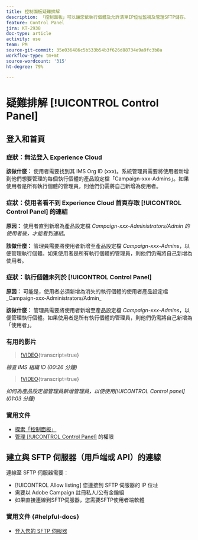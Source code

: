 ```yaml
---
title: 控制面板疑難排解
description: 「控制面板」可以讓您依執行個體及允許清單IP位址監視及管理SFTP儲存。
feature: Control Panel
jira: KT-2938
doc-type: article
activity: use
team: PM
source-git-commit: 35e036486c5b533b54b3f626d88734e9a9fc3b8a
workflow-type: tm+mt
source-wordcount: '315'
ht-degree: 79%

---
```



# 疑難排解 [!UICONTROL Control Panel]

## 登入和首頁

### 症狀：無法登入 Experience Cloud

**該做什麼：**
使用者需要找到其 IMS Org ID (xxx)。系統管理員需要將使用者新增到他們想要管理的每個執行個體的產品設定檔「Campaign-xxx-Admins」。如果使用者是所有執行個體的管理員，則他們仍需將自己新增為使用者。

### 症狀：使用者看不到 Experience Cloud 首頁存取 [!UICONTROL Control Panel] 的連結

**原因：**
使用者直到新增為產品設定檔 _Campaign-xxx-Administrators/Admin 的使用者後，才能看到連結_。

**該做什麼：**
管理員需要將使用者新增至產品設定檔 _Campaign-xxx-Admins_，以便管理執行個體。如果使用者是所有執行個體的管理員，則他們仍需將自己新增為使用者。

### 症狀：執行個體未列於 [!UICONTROL Control Panel]

**原因：**
可能是，使用者必須新增為消失的執行個體的使用者產品設定檔_Campaign-xxx-Administrators/Admin_

**該做什麼：**
管理員需要將使用者新增至產品設定檔 _Campaign-xxx-Admins_，以便管理執行個體。如果使用者是所有執行個體的管理員，則他們仍需將自己新增為「使用者」。

### 有用的影片

>[!VIDEO](https://video.tv.adobe.com/v/27183?quality=12&learn=on){transcript=true}

*檢查 IMS 組織 ID (00:26 分鐘)*

>[!VIDEO](https://video.tv.adobe.com/v/27147?quality=12&learn=on){transcript=true}

*如何為產品設定檔管理員新增管理員，以便使用[!UICONTROL Control panel] (01:03 分鐘)*

### 實用文件

* [探索「控制面板」](https://experienceleague.adobe.com/docs/control-panel/using/control-panel-home.html?lang=zh-Hant)
* [管理 [!UICONTROL Control Panel]](https://experienceleague.adobe.com/docs/control-panel/using/control-panel-home.html?lang=zh-Hant) 的權限

## 建立與 SFTP 伺服器（用戶端或 API）的連線

連線至 SFTP 伺服器需要：

* [!UICONTROL Allow listing] 您連接到 SFTP 伺服器的 IP 位址
* 需要以 Adobe Campaign 註冊私人/公有金鑰組
* 如果直接連線到SFTP伺服器，您需要SFTP使用者端軟體

### 實用文件 {#helpful-docs}

* [登入您的 SFTP 伺服器](https://experienceleague.adobe.com/docs/control-panel/using/control-panel-home.html?lang=zh-Hant)

